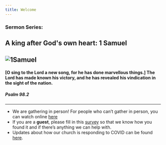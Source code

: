 ```yaml
---
title: Welcome
---
```


### Sermon Series:
## A king after God's own heart: 1 Samuel

![1Samuel](https://raw.githubusercontent.com/stgeorgeshurstville/bulletin/main/images/1Samuel.png)
---
#### [O sing to the Lord a new song, for he has done marvellous things.] The Lord has made known his victory, and he has revealed his vindication in the sight of the nation. 

##### Psalm 98.2
---
- We are gathering in person! For people who can’t gather in person, you can watch online [here](https://stgeorgeshurstville.org.au/sunday-english-online)
- If you are a **guest**, please fill in this [survey](https://tinyurl.com/SGHACsurvey) so that we know how you found it and if there’s anything we can help with.
- Updates about how our church is responding to COVID can be found [here](https://stgeorgeshurstville.org.au/covid-update). 
